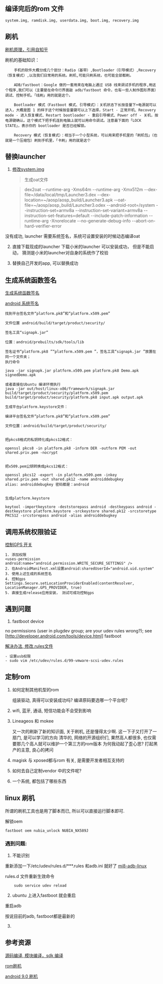 ## 编译完后的rom 文件

    system.img, ramdisk.img, userdata.img, boot.img, recovery.img

## 刷机

[刷机原理，引用自知乎](https://zhuanlan.zhihu.com/p/19635679)

刷机的基础知识： 

        手机的软件大概分成几个部分：Radio（基带）,Bootloader（引导模式）,Recovery（恢复模式）,以及我们日常用的系统。刷机,可能只刷系统，也可能全部都刷。

        ADB/fastboot：Google 做的一套用来在电脑上通过 USB 线来调试手机的程序,用这个程序,我们可以（主要是在命令行界面敲 adb/fastboot 命令，也有一些人制作图形界面）调试、控制手机。「线刷」用的就是这个。

        Bootloader 模式（Fastboot 模式、引导模式）：关机状态下长按音量下+电源就可以进入，大概是图 1 的样子这个时候按音量键可以上下选择，Start - 正常开机、Recovery mode - 进入恢复模式、Restart bootloader - 重启引导模式、Power off - 关机，按电源键确认。这个模式下把手机连到电脑上就可以用命令调试。注意最下面的「LOCK STATE」，表示你的 bootloader 是否已经解锁。

        Recovery 模式（恢复模式）：相当于一个小型系统，可以用来把手机里的「刷机包」（也就是一个压缩包）刷到手机里，「卡刷」用的就是这个

## 替换launcher

1.  [修改system.img](https://www.cnblogs.com/l2rf/p/4229157.html)

    > 生成oat文件 

    >dex2oat --runtime-arg -Xms64m --runtime-arg -Xmx512m --dex-file=/data/local/tmp/Launcher3.dex --dex-location=~/aosp/aosp_build/Launcher3.apk --oat-file=~/aosp/aosp_build/Launcher3.odex --android-root=/system --instruction-set=armv8a --instruction-set-variant=armv8a --instruction-set-features=default --include-patch-information --runtime-arg -Xnorelocate --no-generate-debug-info --abort-on-hard-verifier-error

没有成功, launcher 需要系统签名，系统可设置安装的时候动态编译oat

2. 直接下载现成的launcher
    下载小米的launcher 可以安装成功， 但是不能启动， 猜测是小米的launcher对自身的系统作了校验 

3. 替换自己开发的app, 可以替换成功

## 生成系统函数签名

[生成系统函数签名](https://www.jianshu.com/p/63d699cffa1a)

[android 系统签名](https://blog.csdn.net/csh86277516/article/details/73549824)

    找到平台签名文件“platform.pk8”和“platform.x509.pem”

    文件位置 android/build/target/product/security/

    签名工具“signapk.jar”

    位置：android/prebuilts/sdk/tools/lib

    签名证书“platform.pk8 ”“platform.x509.pem ”，签名工具“signapk.jar ”放置在同一个文件夹；
    执行命令

    java -jar signapk.jar platform.x509.pem platform.pk8 Demo.apk signedDemo.apk

    或者直接在Ubuntu 编译环境执行
    java -jar out/host/linux-x86/framework/signapk.jar build/target/product/security/platform.x509.pem build/target/product/security/platform.pk8 input.apk output.apk

    生成平台platform.keystore文件：

    编译平台签名文件“platform.pk8”和“platform.x509.pem”

    文件位置：android/build/target/product/security/


    把pkcs8格式的私钥转化成pkcs12格式：

    openssl pkcs8 -in platform.pk8 -inform DER -outform PEM -out shared.priv.pem -nocrypt


    把x509.pem公钥转换成pkcs12格式：

    openssl pkcs12 -export -in platform.x509.pem -inkey     shared.priv.pem -out shared.pk12 -name androiddebugkey
    alias: androiddebugkey 密码都是：android


    生成platform.keystore

    keytool -importkeystore -deststorepass android -destkeypass android -destkeystore platform.keystore -srckeystore shared.pk12 -srcstoretype PKCS12 -srcstorepass android -alias androiddebugkey


## 调用系统权限验证

[控制GPS 开关](http://www.itboth.com/d/m6Bjae/android)

    1. 添加权限
    <uses-permission android:name="android.permission.WRITE_SECURE_SETTINGS" />
    2. 在AndroidManifest.xml设置android:sharedUserId="android.uid.system"
    3. 使用上述生成的系统签名
    4. 控制gps
    Settings.Secure.setLocationProviderEnabled(contentResolver, LocationManager.GPS_PROVIDER, true)
    5. 直接生成release应用安装， 测试可成功控制gps
## 遇到问题
1. fastboot device

no permissions (user in plugdev group; are your udev rules wrong?); see [http://developer.android.com/tools/device.html]	fastboot

[解决办法, 修改.rules文件](https://cxuef.github.io/android/Nexus-5X-%E5%88%B7%E5%85%A5Android-N-Preview%E5%8A%A8%E6%89%8B%E5%AE%9E%E8%B7%B5/)

    - 设置usb权限
    - sudo vim /etc/udev/rules.d/99-vmware-scsi-udev.rules

## 定制rom
1. 如何定制其他机型的rom

    组装驱动, 真得可以安装成功吗? 
    编译原码要选哪一个平台呢?

2. wifi, 蓝牙, 通话, 短信功能会不会受到影响

3. Lineageos 和 mokee

    又一次的刷新了新的知识面, 关于刷机, 还是懂得太少啊. 
    这一下子又打开了一扇门, 是可以学习的方向
    清华的, 网络的开源组织们, 果然高人都很多, 也仅需要那几个高人就可以维护一个第三方的rom版本
    为何我动起了歪心思? 打起黑产的主意, 良心的拷问

4. magisk 与 xposed都与rom 有关, 是需要开发者相互支持的

5. 如何去自己定制vendor 中的文件呢? 

6. 一个系统, 都包括了哪些东西

## linux 刷机

所谓的刷机工具也是用了脚本而已, 所以可以直接运行脚本即可.

解锁oem

    fastboot oem nubia_unlock NUBIA_NX589J

### 遇到问题:

1. 不能识别

重新添加一下/etc/udev/rules.d/***.rules 和adb.ini 就好了
[mi8-adb-linux](https://rachpt.cn/2018/07/06/adb-linux-and-mi8/)

rules.d 文件重新生效命令

```
    sudo service udev reload
```
2. ubuntu 上进入fastboot 就会重启

重启adb

按说目前的adb, fastboot都是最新的

3. 

## 参考资源

[源码编译, 模块编译，sdk 编译](https://www.jianshu.com/p/9605f895d153)

[rom刷机](https://www.jianshu.com/p/afc3f1e3515b)

[android 9.0 刷机](https://www.intellectsoft.net/blog/build-and-run-android-from-aosp-source-code-to-a-nexus-7/)
